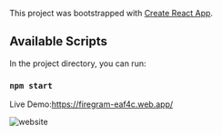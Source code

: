 This project was bootstrapped with [Create React App](https://github.com/facebook/create-react-app).

## Available Scripts

In the project directory, you can run:

### `npm start`

Live Demo:https://firegram-eaf4c.web.app/


![website](https://user-images.githubusercontent.com/56950807/103617083-97a53a80-4f53-11eb-9913-f259ea91c5f8.png)
